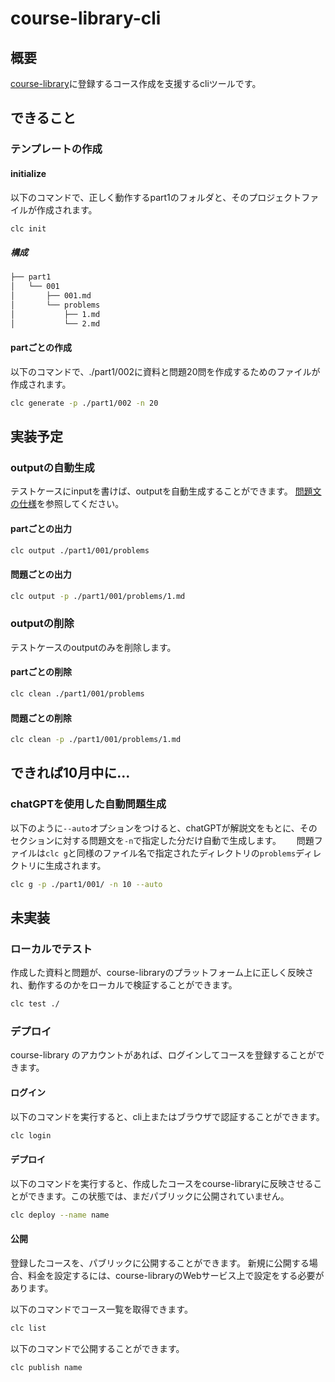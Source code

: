# course-library-cli

## 概要

[course-library](https://github.com/conea0/course-library)に登録するコース作成を支援するcliツールです。

## できること

### テンプレートの作成

#### initialize
以下のコマンドで、正しく動作するpart1のフォルダと、そのプロジェクトファイルが作成されます。
```sh
clc init
```

##### 構成
```sh
├── part1
│   └── 001
│       ├── 001.md
│       └── problems
│           ├── 1.md
│           └── 2.md
```


#### partごとの作成
以下のコマンドで、./part1/002に資料と問題20問を作成するためのファイルが作成されます。
```sh
clc generate -p ./part1/002 -n 20
```

## 実装予定

### outputの自動生成
テストケースにinputを書けば、outputを自動生成することができます。
[問題文の仕様](https://github.com/conea0/python-basic-course/wiki/%E5%95%8F%E9%A1%8C%E6%96%87%E3%81%AE%E4%BB%95%E6%A7%98)を参照してください。

#### partごとの出力
```sh
clc output ./part1/001/problems
```

#### 問題ごとの出力
```sh
clc output -p ./part1/001/problems/1.md
```

### outputの削除
テストケースのoutputのみを削除します。
#### partごとの削除
```sh
clc clean ./part1/001/problems
```

#### 問題ごとの削除
```sh
clc clean -p ./part1/001/problems/1.md
```

## できれば10月中に...

### chatGPTを使用した自動問題生成
以下のように`--auto`オプションをつけると、chatGPTが解説文をもとに、そのセクションに対する問題文を`-n`で指定した分だけ自動で生成します。　　
問題ファイルは`clc g`と同様のファイル名で指定されたディレクトリの`problems`ディレクトリに生成されます。

```sh
clc g -p ./part1/001/ -n 10 --auto
```
## 未実装

### ローカルでテスト

作成した資料と問題が、course-libraryのプラットフォーム上に正しく反映され、動作するのかをローカルで検証することができます。

```sh
clc test ./
```

### デプロイ

course-library のアカウントがあれば、ログインしてコースを登録することができます。

#### ログイン
以下のコマンドを実行すると、cli上またはブラウザで認証することができます。
```sh
clc login
```

#### デプロイ

以下のコマンドを実行すると、作成したコースをcourse-libraryに反映させることができます。この状態では、まだパブリックに公開されていません。

```sh
clc deploy --name name 
```

#### 公開

登録したコースを、パブリックに公開することができます。
新規に公開する場合、料金を設定するには、course-libraryのWebサービス上で設定をする必要があります。

以下のコマンドでコース一覧を取得できます。

```sh
clc list
```

以下のコマンドで公開することができます。

```sh
clc publish name
